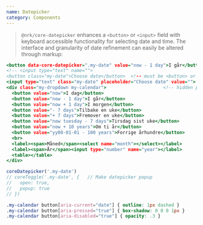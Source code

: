 ```yaml
---
name: Datepicker
category: Components
---
```


> `@nrk/core-datepicker` enhances a `<button>` or `<input>` field with keyboard accessible functionality for selecting date and time. The interface and granularity of date refinement can easily be altered through markup:

```datepicker.html
<button data-core-datepicker=".my-date" value="now - 1 day">I går</button>
<!-- <input type="text" name="">
<button class="my-date">Choose date</button>  <!-- must be <button> or <input> -->
<input type="text" class="my-date" placeholder="Choose date" value="">
<div class="my-dropdown my-calendar">                     <!-- hidden prevents flash of unstyled content -->
  <button value="now">I dag</button>
  <button value="now - 1 day">I går</button>
  <button value="now + 1 day">I morgen</button>
  <button value="- 7 days">Tilbake en uke</button>
  <button value="+ 7 days">Fremover en uke</button>
  <button value="now tuesday - 7 days">Tirsdag sist uke</button>
  <button value="now + 10 years">Om ti år</button>
  <button value="yy00-01-01 - 100 years">Forrige århundre</button>
  <br>
  <label><span>Måned</span><select name="month"></select></label>
  <label><span>År</span><input type="number" name="year"></label>
  <table></table>
</div>
```
```datepicker.js
coreDatepicker('.my-date')
// coreToggle('.my-date', {   // Make datepicker popup
//   open: true,
//   popup: true
// })
```
```datepicker.css
.my-calendar button[aria-current="date"] { outline: 1px dashed }
.my-calendar button[aria-pressed="true"] { box-shadow: 0 0 0 1px }
.my-calendar button[aria-disabled="true"] { opacity: .3 }
```
